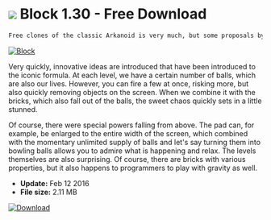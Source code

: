 # ![](https://cdn.softexe.net/static/icon/win.gif) Block 1.30 - Free Download

```sh
Free clones of the classic Arkanoid is very much, but some proposals by independent artists surprise you more. This group includes a free project with an inconspicuous Block title. The name is not so much about capturing colorful blocks visible on the screen, but also trying to block the escape of the balls at the bottom. At the same time, the whole mass can reflect all around.
```
[![Block](https://gallery.dpcdn.pl/imgc/Tools/65573/g_-_420x350_1.5_-_x20160212124500_1.jpg)](https://softexe.net/win/games-entertainment/arcade-action/block:pphpc.html)

Very quickly, innovative ideas are introduced that have been introduced to the iconic formula. At each level, we have a certain number of balls, which are also our lives. However, you can fire a few at once, risking more, but also quickly removing objects on the screen. When we combine it with the bricks, which also fall out of the balls, the sweet chaos quickly sets in a little stunned.
 
 
 Of course, there were special powers falling from above. The pad can, for example, be enlarged to the entire width of the screen, which combined with the momentary unlimited supply of balls and let's say turning them into bowling balls allows you to admire what is happening and relax. The levels themselves are also surprising. Of course, there are bricks with various properties, but it also happens to programmers to play with gravity as well.


- **Update:** Feb 12 2016
- **File size:** 2.11 MB

[![Download](https://cdn.softexe.net/static/img/download.png)](https://softexe.net/win/games-entertainment/arcade-action/block:pphpc.html)

